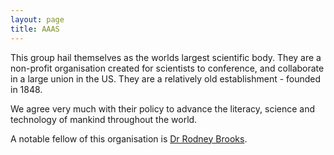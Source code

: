 ```yaml
---
layout: page
title: AAAS
---
```

This group hail themselves as the worlds largest scientific body. They are a non-profit organisation created for scientists to conference, and collaborate in a large union in the US. They are a relatively old establishment - founded in 1848.

We agree very much with their policy to advance the literacy, science and technology of mankind throughout the world.

A notable fellow of this organisation is [Dr Rodney Brooks](/wiki/rodney_brooks.html).

